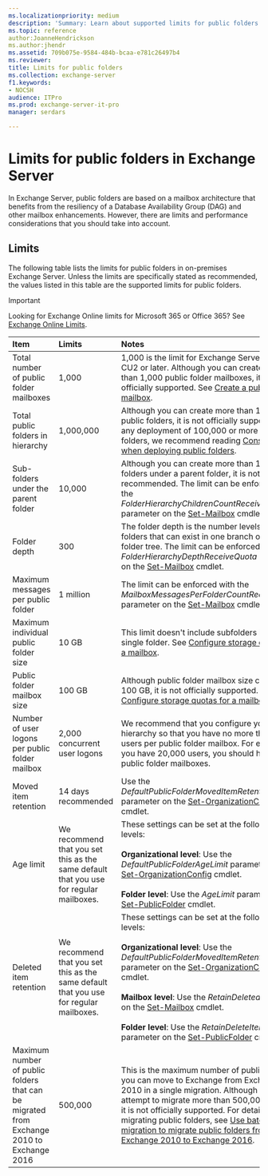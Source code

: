 ```yaml
---
ms.localizationpriority: medium
description: 'Summary: Learn about supported limits for public folders in Exchange Server 2016 and Exchange Server 2019.'
ms.topic: reference
author:JoanneHendrickson
ms.author:jhendr
ms.assetid: 709b075e-9584-484b-bcaa-e781c26497b4
ms.reviewer:
title: Limits for public folders
ms.collection: exchange-server
f1.keywords:
- NOCSH
audience: ITPro
ms.prod: exchange-server-it-pro
manager: serdars

---
```


# Limits for public folders in Exchange Server

In Exchange Server, public folders are based on a mailbox architecture that benefits from the resiliency of a Database Availability Group (DAG) and other mailbox enhancements. However, there are limits and performance considerations that you should take into account.

## Limits

The following table lists the limits for public folders in on-premises Exchange Server. Unless the limits are specifically stated as recommended, the values listed in this table are the supported limits for public folders.

> [!IMPORTANT]
> Looking for Exchange Online limits for Microsoft 365 or Office 365? See [Exchange Online Limits](/office365/servicedescriptions/exchange-online-service-description/exchange-online-limits).

|**Item**|**Limits**|**Notes**|
|:-----|:-----|:-----|
|Total number of public folder mailboxes|1,000|1,000 is the limit for Exchange Server 2016 CU2 or later. Although you can create more than 1,000 public folder mailboxes, it is not officially supported. See [Create a public folder mailbox](create-public-folder-mailboxes.md).|
|Total public folders in hierarchy|1,000,000|Although you can create more than 1,000,000 public folders, it is not officially supported. For any deployment of 100,000 or more public folders, we recommend reading [Considerations when deploying public folders](deployment-considerations.md).|
|Sub-folders under the parent folder|10,000|Although you can create more than 1,000 sub-folders under a parent folder, it is not recommended. The limit can be enforced with the _FolderHierarchyChildrenCountReceiveQuota_ parameter on the [Set-Mailbox](/powershell/module/exchange/set-mailbox) cmdlet.|
|Folder depth|300|The folder depth is the number levels of nested folders that can exist in one branch of a public folder tree. The limit can be enforced with the _FolderHierarchyDepthReceiveQuota_ parameter on the [Set-Mailbox](/powershell/module/exchange/set-mailbox) cmdlet.|
|Maximum messages per public folder|1 million| The limit can be enforced with the _MailboxMessagesPerFolderCountRecieveQuota_ parameter on the [Set-Mailbox](/powershell/module/exchange/set-mailbox) cmdlet.|
|Maximum individual public folder size|10 GB|This limit doesn't include subfolders beneath a single folder. See [Configure storage quotas for a mailbox](../../recipients/user-mailboxes/storage-quotas.md).|
|Public folder mailbox size|100 GB|Although public folder mailbox size can exceed 100 GB, it is not officially supported. See [Configure storage quotas for a mailbox](../../recipients/user-mailboxes/storage-quotas.md).|
|Number of user logons per public folder mailbox|2,000 concurrent user logons|We recommend that you configure your hierarchy so that you have no more than 2,000 users per public folder mailbox. For example, if you have 20,000 users, you should have 10 public folder mailboxes.|
|Moved item retention|14 days recommended|Use the _DefaultPublicFolderMovedItemRetention_ parameter on the [Set-OrganizationConfig](/powershell/module/exchange/set-organizationconfig) cmdlet.|
|Age limit|We recommend that you set this as the same default that you use for regular mailboxes.|These settings can be set at the following levels:<br/><br/>**Organizational level**: Use the _DefaultPublicFolderAgeLimit_ parameter on the [Set-OrganizationConfig](/powershell/module/exchange/set-organizationconfig) cmdlet.<br/><br/>**Folder level**: Use the _AgeLimit_ parameter on the [Set-PublicFolder](/powershell/module/exchange/set-publicfolder) cmdlet.|
|Deleted item retention|We recommend that you set this as the same default that you use for regular mailboxes.|These settings can be set at the following levels:<br/><br/>**Organizational level**: Use the _DefaultPublicFolderMovedItemRetention_ parameter on the [Set-OrganizationConfig](/powershell/module/exchange/set-organizationconfig) cmdlet.<br/><br/>**Mailbox level**: Use the _RetainDeletedItemsFor_ on the [Set-Mailbox](/powershell/module/exchange/set-mailbox) cmdlet.<br/><br/>**Folder level**: Use the _RetainDeleteItemsFor_ parameter on the [Set-PublicFolder](/powershell/module/exchange/set-publicfolder) cmdlet.|
|Maximum number of public folders that can be migrated from Exchange 2010 to Exchange 2016|500,000|This is the maximum number of public folders you can move to Exchange from Exchange 2010 in a single migration. Although you can attempt to migrate more than 500,000 folders, it is not officially supported. For details on migrating public folders, see [Use batch migration to migrate public folders from Exchange 2010 to Exchange 2016](batch-migration-from-previous-versions.md).|
